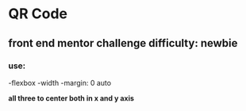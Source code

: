 # QR Code

## front end mentor challenge difficulty: newbie

### use:

-flexbox
-width 
-margin: 0 auto

**all three to center both in x and y axis**
